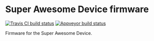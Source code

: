 Super Awesome Device firmware
=============================

[![Travis CI build status](https://travis-ci.org/PhilboBaggins/super-awesome-device-firmware.svg?branch=master)](https://travis-ci.org/PhilboBaggins/super-awesome-device-firmware)
[![Appveyor build status](https://ci.appveyor.com/api/projects/status/h0x4hhu87vg6s9x8?svg=true)](https://ci.appveyor.com/project/PhilboBaggins/super-awesome-device-firmware)

Firmware for the Super Awesome Device.
